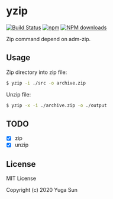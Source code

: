 # yzip

[![Build Status](https://github.com/yugasun/yzip/workflows/Test/badge.svg)](https://github.com/yugasun/yzip/actions?query=workflow:Test)
[![npm](https://img.shields.io/npm/v/yzip.svg)](http://www.npmtrends.com/yzip)
[![NPM downloads](https://img.shields.io/npm/dm/yzip.svg)](http://www.npmtrends.com/yzip)

Zip command depend on adm-zip.

## Usage

Zip directory into zip file:

```bash
$ yzip -i ./src -o archive.zip
```

Unzip file:

```bash
$ yzip -x -i ./archive.zip -o ./output
```

## TODO

- [x] zip
- [x] unzip

## License

MIT License

Copyright (c) 2020 Yuga Sun
